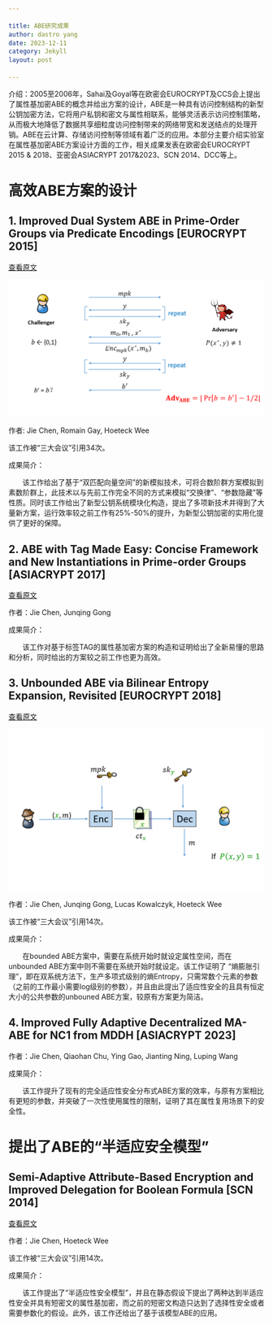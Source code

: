 ```yaml
---

title: ABE研究成果
author: dastro yang
date: 2023-12-11
category: Jekyll
layout: post

---
```


介绍：2005至2006年，Sahai及Goyal等在欧密会EUROCRYPT及CCS会上提出了属性基加密ABE的概念并给出方案的设计，ABE是一种具有访问控制结构的新型公钥加密方法，它将用户私钥和密文与属性相联系，能够灵活表示访问控制策略，从而极大地降低了数据共享细粒度访问控制带来的网络带宽和发送结点的处理开销。ABE在云计算、存储访问控制等领域有着广泛的应用。本部分主要介绍实验室在属性基加密ABE方案设计方面的工作，相关成果发表在欧密会EUROCRYPT 2015 & 2018、亚密会ASIACRYPT 2017&2023、SCN 2014、DCC等上。

# 高效ABE方案的设计
##  1. Improved Dual System ABE in Prime-Order Groups via Predicate Encodings [EUROCRYPT 2015]

[查看原文](https://link.springer.com/chapter/10.1007/978-3-662-46803-6_20)

<img src="../assets/dualabe.png">

作者: Jie Chen, Romain Gay, Hoeteck Wee<br>

该工作被“三大会议”引用34次。

成果简介：

&nbsp;&nbsp;&nbsp;&nbsp;&nbsp;&nbsp;&nbsp;该工作给出了基于“双匹配向量空间”的新模拟技术，可将合数阶群方案模拟到素数阶群上，此技术以与先前工作完全不同的方式来模拟“交换律”、“参数隐藏”等性质。同时该工作给出了新型公钥系统模块化构造，提出了多项新技术并得到了大量新方案，运行效率较之前工作有25%-50%的提升，为新型公钥加密的实用化提供了更好的保障。

## 2. ABE with Tag Made Easy: Concise Framework and New Instantiations in Prime-order Groups [ASIACRYPT 2017]

[查看原文](https://link.springer.com/chapter/10.1007/978-3-319-70697-9_2)

作者：Jie Chen, Junqing Gong<br>

成果简介：

&nbsp;&nbsp;&nbsp;&nbsp;&nbsp;&nbsp;&nbsp;该工作对基于标签TAG的属性基加密方案的构造和证明给出了全新易懂的思路和分析，同时给出的方案较之前工作也更为高效。

## 3. Unbounded ABE via Bilinear Entropy Expansion, Revisited [EUROCRYPT 2018]

[查看原文](https://link.springer.com/chapter/10.1007/978-3-319-78381-9_19)

<img src="../assets/unboundedabe.png">

作者：Jie Chen, Junqing Gong, Lucas Kowalczyk, Hoeteck Wee

该工作被“三大会议”引用14次。

成果简介：

&nbsp;&nbsp;&nbsp;&nbsp;&nbsp;&nbsp;&nbsp;在bounded ABE方案中，需要在系统开始时就设定属性空间，而在unbounded ABE方案中则不需要在系统开始时就设定。该工作证明了 “熵膨胀引理”，即在双系统方法下，生产多项式级别的熵Entropy，只需常数个元素的参数（之前的工作最小需要log级别的参数），并且由此提出了适应性安全的且具有恒定大小的公共参数的unbouned ABE方案，较原有方案更为简洁。

## 4. Improved Fully Adaptive Decentralized MA-ABE for NC1 from MDDH [ASIACRYPT 2023]

作者：Jie Chen, Qiaohan Chu, Ying Gao, Jianting Ning, Luping Wang<br>

成果简介：

&nbsp;&nbsp;&nbsp;&nbsp;&nbsp;&nbsp;&nbsp;该工作提升了现有的完全适应性安全分布式ABE方案的效率，与原有方案相比有更短的参数，并突破了一次性使用属性的限制，证明了其在属性复用场景下的安全性。

# 提出了ABE的“半适应安全模型”

## Semi-Adaptive Attribute-Based Encryption and Improved Delegation for Boolean Formula [SCN 2014]

[查看原文](https://link.springer.com/chapter/10.1007/978-3-319-10879-7_16)

作者：Jie Chen, Hoeteck Wee

该工作被“三大会议”引用14次。

成果简介：

&nbsp;&nbsp;&nbsp;&nbsp;&nbsp;&nbsp;&nbsp;该工作提出了“半适应性安全模型”，并且在静态假设下提出了两种达到半适应性安全并具有短密文的属性基加密，而之前的短密文构造只达到了选择性安全或者需要参数化的假设。此外，该工作还给出了基于该模型ABE的应用。
